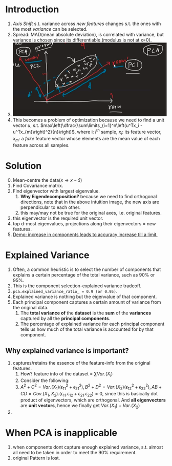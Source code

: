 # Introduction
1. *Axis Shift* s.t. variance across *new features* changes s.t. the ones with the most *variance* can be selected.
2. Spread: MAD(mean absolute deviation), is correlated with variance, but variance is chosen since its differentiable.(modulus is not at x=0).
3. <img src="pca_intuition.png" />
4. This becomes a problem of optimization because we need to find a unit vector $u$, s.t.
    $max\left(\dfrac{\sum\limits_{i=1}^n\left(u^Tx_i - u^Tx_{m}\right)^2}{n}\right)$, where i: $i^{th}$ sample, $x_i$: its feature vector, $x_m$: a *fake* feature vector whose elements are the mean value of each feature across all samples.

# Solution
0. Mean-centre the data($x \rightarrow x-\bar{x}$)
1. Find Covariance matrix.
2. Find eigenvector with largest eigenvalue.
    1. **Why Eigendecomposition?** because we need to find orthogonal directions, note that in the above intuition image, the new axis are perpendicular to each other.
    2. this may/may not be true for the original axes, i.e. original features.
3. this eigenvector is the required unit vector.
4. top d-most eigenvalues, projections along their eigenvectors = new features.
5. [Demo: increase in components leads to accuracy increase till a limit.](https://youtu.be/tofVCUDrg4M?t=90&si=Zdz1nkVQzV1pWv9N)

# Explained Variance
1. Often, a common heuristic is to select the number of components that explains a certain percentage of the total variance, such as 90% or 95%.
2. This is the component selection-explained variance tradeoff.
3. `pca.explained_variance_ratio_ = 0.9 (or 0.95)`.
4. Explained variance is nothing but the eigenvalue of that component.
5. Each principal component captures a certain amount of variance from the original data. 
    1. The **total variance of** the **dataset** is the **sum** of the **variances** captured by all the **principal components**. 
    2. The percentage of explained variance for each principal component tells us how much of the total variance is accounted for by that component.

## Why explained variance is important?
1. captures/retains the essence of the feature-info from the original features.
    1. How? feature info of the dataset = $\sum Var.(X_i)$
    2. Consider the following: 
    3. $A^2+C^2 = Var.(X_1)(\epsilon_{11}^2+\epsilon_{21}^2), B^2+D^2 = Var.(X_2)(\epsilon_{12}^2+\epsilon_{22}^2), AB+CD = Cov.(X_1, X_2).(\epsilon_{11}.\epsilon_{12}+\epsilon_{21}.\epsilon_{22}) = 0$, since this is basically dot product of eigenvectors, which are orthogonal. And **all eigenvectors** are **unit vectors**, hence we finally get $Var.(X_1) + Var.(X_2)$
2. 

# When PCA is inapplicable
1. when components dont capture enough explained variance, s.t. almost all need to be taken in order to meet the 90% requirement.
2. original Pattern is lost.